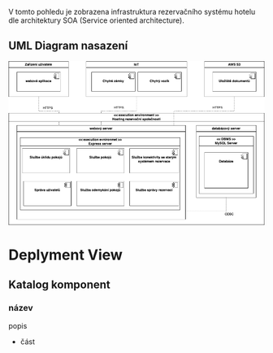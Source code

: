 

V tomto pohledu je zobrazena infrastruktura rezervačního systému hotelu dle architektury SOA (Service oriented architecture).

## UML Diagram nasazení

![Deployment diagram](./../../assets/deployment_diagram.png "Diagram nasazení")
# Deplyment View

## Katalog komponent

### název

popis

- část
